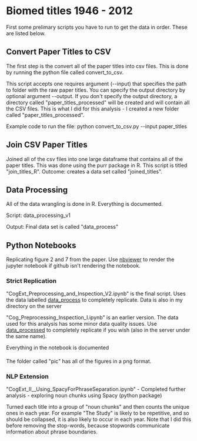 # Biomed titles 1946 - 2012 

First some prelimary scripts you have to run to get the data in order. These are listed below.

## Convert Paper Titles to CSV
The first step is the convert all of the paper titles into csv files. This is done by running the python file called convert_to_csv.

This script accepts one requires argument (--input) that specifies the path to folder with the raw paper titles. You can specify the output directory by optional argument --output. If you don't specify the output directory, a directory called "paper_titles_processed" will be created and will contain all the CSV files. This is what I did for this analysis - I created a new folder called "paper_titles_processed".

Example code to run the file: python convert_to_csv.py --input paper_titles 

## Join CSV Paper Titles

Joined all of the csv files into one large dataframe that contains all of the paper titles. This was done using the purr package in R. This script is titled "join_titles_R". Outcome: creates a data set called "joined_titles".

## Data Processing

All of the data wrangling is done in R. Everything is documented.

Script: data_processing_v1

Output: Final data set is called "data_process"

## Python Notebooks

Replicating figure 2 and 7 from the paper. Use [nbviewer](https://nbviewer.jupyter.org/) to render the jupyter notebook if github isn't rendering the notebook.

### Strict Replication

"CogExt_Preprocessing_and_Inspection_V2.ipynb" is the final script. Uses the data labelled [data_process](https://www.dropbox.com/s/csibdzi9dl6nmls/data_process.zip?dl=0) to completely replicate. Data is also in my directory on the server

"Cog_Preprocessing_Inspection_I.ipynb" is an earlier version. The data used for this analysis has some minor data quality issues. Use [data_processed](https://www.dropbox.com/s/t2p9emvgcqns9f3/data_processed.csv?dl=0) to completely replicate if you wish (also in the server under the same name).

Everything in the notebook is documented

####

The folder called "pic" has all of the figures in a png format.

### NLP Extension

"CogExt_II__Using_SpacyForPhraseSeparation.ipynb" - Completed further analysis - exploring noun chunks using Spacy (python package)

Turned each title into a group of "noun chunks" and then counts the unique ones in each year. For example "The Study" is likely to be repetitive, and so should be collapsed, it is also likely to occur in each year. Note that I did this before removing the stop-words, because stopwords communicate information about phrase boundaries.


